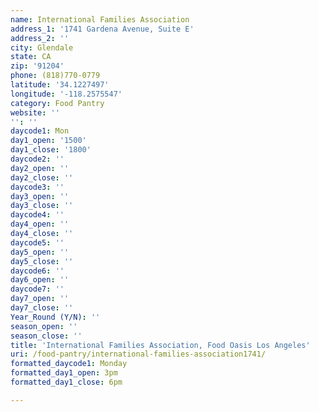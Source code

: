 ```yaml
---
name: International Families Association
address_1: '1741 Gardena Avenue, Suite E'
address_2: ''
city: Glendale
state: CA
zip: '91204'
phone: (818)770-0779
latitude: '34.1227497'
longitude: '-118.2575547'
category: Food Pantry
website: ''
'': ''
daycode1: Mon
day1_open: '1500'
day1_close: '1800'
daycode2: ''
day2_open: ''
day2_close: ''
daycode3: ''
day3_open: ''
day3_close: ''
daycode4: ''
day4_open: ''
day4_close: ''
daycode5: ''
day5_open: ''
day5_close: ''
daycode6: ''
day6_open: ''
daycode7: ''
day7_open: ''
day7_close: ''
Year_Round (Y/N): ''
season_open: ''
season_close: ''
title: 'International Families Association, Food Oasis Los Angeles'
uri: /food-pantry/international-families-association1741/
formatted_daycode1: Monday
formatted_day1_open: 3pm
formatted_day1_close: 6pm

---
```

